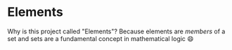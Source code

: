 Elements
========

Why is this project called "Elements"? Because elements are *members* of a set and sets are a fundamental concept in mathematical logic :smile:
